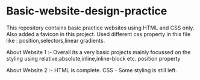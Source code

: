 # Basic-website-design-practice
This repository contains basic practice websites using HTML and CSS only.
Also added a favicon in this project.
Used different css property in this file
like  : position,selectors,linear gradients.

About Website 1 :-
Overall its a very basic projects mainly focussed on the styling using relative,absolute,inline,inline-block etc. position property

About Website 2 :-
HTML is complete.
CSS - Some styling is still left.
